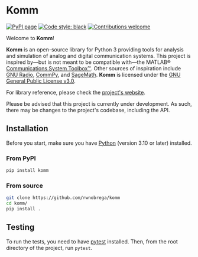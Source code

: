 # Komm

[![PyPI page](https://badge.fury.io/py/komm.svg)](https://pypi.org/project/komm/)
[![Code style: black](https://img.shields.io/badge/code%20style-black-000000.svg)](https://github.com/psf/black/)
[![Contributions welcome](https://img.shields.io/badge/contributions-welcome-brightgreen.svg)](https://github.com/rwnobrega/komm/issues)

Welcome to **Komm**!

<!--intro-start-->
**Komm** is an open-source library for Python 3 providing tools for analysis and simulation of analog and digital communication systems. This project is inspired by—but is not meant to be compatible with—the MATLAB® [Communications System Toolbox™](https://www.mathworks.com/help/comm/). Other sources of inspiration include [GNU Radio](https://gnuradio.org/), [CommPy](http://veeresht.info/CommPy/), and [SageMath](https://www.sagemath.org/). **Komm** is licensed under the [GNU General Public License v3.0](https://www.gnu.org/licenses/gpl-3.0.en.html).
<!--intro-end-->

For library reference, please check the [project's website](https://komm.dev/).

<!--notes-start-->
Please be advised that this project is currently under development. As such, there may be changes to the project's codebase, including the API.
<!--notes-end-->

## Installation

Before you start, make sure you have [Python](https://www.python.org/) (version 3.10 or later) installed.

### From PyPI

``` bash
pip install komm
```

### From source

``` bash
git clone https://github.com/rwnobrega/komm
cd komm/
pip install .
```

## Testing

To run the tests, you need to have [pytest](https://pytest.org/) installed. Then, from the root directory of the project, run `pytest`.
